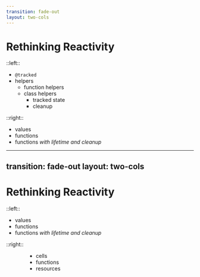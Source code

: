 ```yaml
---
transition: fade-out
layout: two-cols
---
```


# Rethinking Reactivity

<Arrow x1="250" y1="125" x2="500" y2="125" v-click="1" />
<Arrow x1="350" y1="225" x2="500" y2="180" v-click="2" />
<Arrow x1="370" y1="345" x2="500" y2="260" v-click="3" />
<Arrow x1="350" y1="425" x2="500" y2="270" v-click="3" />

::left::

<ul class="display-list">
    <li><code>@tracked</code></li>
    <li>
        helpers
        <ul class="display-list">
            <li>function helpers</li>
            <li>
                class helpers
                <ul class="display-list">
                    <li>tracked state</li>
                    <li>cleanup</li>
                </ul>
            </li>
        </ul>
    </li>
</ul>


::right::


<ul class="display-list">
    <li v-click="1">values</li>
    <li v-click="2">functions</li>
    <li v-click="3">functions <em>with lifetime and cleanup</em></li>
</ul>


<!-- 

I'd like to propose, we as a community rethink reactivity in general.

Instead of at-tracked, 

!! click

let's think of and redefine these as values -- the most basic kind of reactive primitive we could possibly have -- these can exist in within functions, outside classes, anywhere -- this will be a theme throughout this new way of thinking about reactivity. 

!! click

for function-based helpers, we can use _plain javascript functions_, 
supporting plain javascript functions as a reactive primitive, 
_as well as their arguments_, 
is **essential** for reducing the number of abstractions folks need to learn when they learn ember.

!! click

for class-based-helpers, we can use use a new primitive -- 
"functions with lifetime and cleanup" -- 
this allows us to compose our value primitives, 
for managing state throughout the **lifetime** of a the parent object.
and then we can have optional cleanup -- we'll expand on both of these concepts momentarily.


!! click until you get to the next slide, Sli.dev has bugs.


-->



---
transition: fade-out
layout: two-cols
---

# Rethinking Reactivity

<Arrow x1="240" y1="125" x2="550" y2="125" v-click="1" />
<Arrow x1="260" y1="185" x2="550" y2="185" v-click="2" />
<Arrow x1="470" y1="245" x2="550" y2="245" v-click="3" />

::left::

<ul class="display-list">
    <li>values</li>
    <li>functions</li>
    <li>functions <em>with lifetime and cleanup</em></li>
</ul>

::right::


<ul class="display-list" style="margin-left: 4em;">
    <li v-click="1">cells</li>
    <li v-click="2">functions</li>
    <li v-click="3">resources</li>
</ul>

<!-- 

For a couple of these we still need abstractions, 
because reactivity is not built in to the browser.

!! click

we'll call values "cells", 
and Cells will provide a the abstraction with which we can built at-tracked, 
and allow us to use reactive values everywhere

!! click

functions, we can leave as-is, 
because they can directly access the state on cells -- these will auto-track and are completely transparent to the renderer

!! click

functions with lifetime and cleanup... are _Resources_.

These are the key abstraction that I'll focus on for the rest of this talk.



!! click until you get to the next slide, Sli.dev has bugs.

-->
